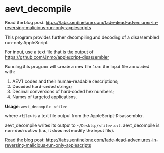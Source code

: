 # aevt_decompile

  Read the blog post: https://labs.sentinelone.com/fade-dead-adventures-in-reversing-malicious-run-only-applescripts

  This program provides further decompiling and decoding of a disassembled run-only AppleScript.

  For input, use a text file that is the output of https://github.com/Jinmo/applescript-disassembler
 
  Running this program will create a new file from the input file annotated with:
  
  1. AEVT codes and their human-readable descriptions;
  2. Decoded hard-coded strings;
  3. Decimal conversions of hard-coded hex numbers;
  4. Names of targeted applications.
  
  __Usage__: `aevt_decompile <file>`
  
  where `<file>` is a text file output from the AppleScript-Disassembler.
  
  aevt_decompile writes its output to `~/Desktop/<file>.out`.
  aevt_decompile is non-destructive (i.e., it does not modify the input file).
  
Read the blog post: https://labs.sentinelone.com/fade-dead-adventures-in-reversing-malicious-run-only-applescripts
